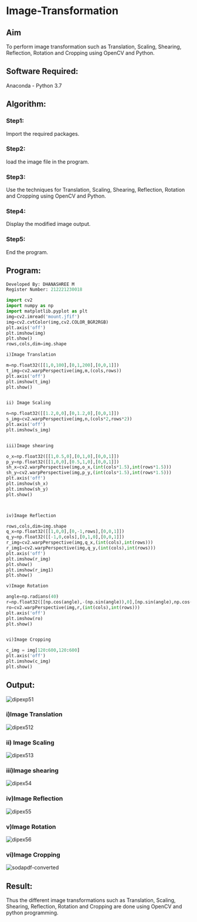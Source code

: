 # Image-Transformation
## Aim
To perform image transformation such as Translation, Scaling, Shearing, Reflection, Rotation and Cropping using OpenCV and Python.

## Software Required:
Anaconda - Python 3.7

## Algorithm:
### Step1:
Import the required packages.

### Step2:
load the image file in the program.

### Step3:
Use the techniques for Translation, Scaling, Shearing, Reflection, Rotation and Cropping using OpenCV and Python.

### Step4:
Display the modified image output.

### Step5:
End the program.

## Program:
```python
Developed By: DHANASHREE M
Register Number: 212221230018

import cv2
import numpy as np
import matplotlib.pyplot as plt
img=cv2.imread('mount.jfif')
img=cv2.cvtColor(img,cv2.COLOR_BGR2RGB)
plt.axis('off')
plt.imshow(img)
plt.show()
rows,cols,dim=img.shape

i)Image Translation

m=np.float32([[1,0,100],[0,1,200],[0,0,1]])
t_img=cv2.warpPerspective(img,m,(cols,rows))
plt.axis('off')
plt.imshow(t_img)
plt.show()


ii) Image Scaling

n=np.float32([[1.2,0,0],[0,1.2,0],[0,0,1]])
s_img=cv2.warpPerspective(img,n,(cols*2,rows*2))
plt.axis('off')
plt.imshow(s_img)


iii)Image shearing

o_x=np.float32([[1,0.5,0],[0,1,0],[0,0,1]])
p_y=np.float32([[1,0,0],[0.5,1,0],[0,0,1]])
sh_x=cv2.warpPerspective(img,o_x,(int(cols*1.5),int(rows*1.5)))
sh_y=cv2.warpPerspective(img,p_y,(int(cols*1.5),int(rows*1.5)))
plt.axis('off')
plt.imshow(sh_x)
plt.imshow(sh_y)
plt.show()



iv)Image Reflection

rows,cols,dim=img.shape
q_x=np.float32([[1,0,0],[0,-1,rows],[0,0,1]])
q_y=np.float32([[-1,0,cols],[0,1,0],[0,0,1]])
r_img=cv2.warpPerspective(img,q_x,(int(cols),int(rows)))
r_img1=cv2.warpPerspective(img,q_y,(int(cols),int(rows)))
plt.axis('off')
plt.imshow(r_img)
plt.show()
plt.imshow(r_img1)
plt.show()

v)Image Rotation

angle=np.radians(40)
r=np.float32([[np.cos(angle),-(np.sin(angle)),0],[np.sin(angle),np.cos(angle),0],[0,0,1]])
ro=cv2.warpPerspective(img,r,(int(cols),int(rows)))
plt.axis('off')
plt.imshow(ro)
plt.show()


vi)Image Cropping

c_img = img[120:600,120:600]
plt.axis('off')
plt.imshow(c_img)
plt.show()


```
## Output:


![dipexp51](https://user-images.githubusercontent.com/94165415/232819541-8e7ce83d-1a4b-4ac1-906a-61ba7423e24e.png)

### i)Image Translation

![dipex512](https://user-images.githubusercontent.com/94165415/232819632-344fcb56-d84b-47d1-bd60-7e0067a59f36.png)

### ii) Image Scaling

![dipex513](https://user-images.githubusercontent.com/94165415/232824890-53fc0909-81c0-4c51-92e7-65f59ce88f16.png)

### iii)Image shearing

![dipex54](https://user-images.githubusercontent.com/94165415/232828115-ba9ea210-f499-4229-bd81-75d41cae54d4.png)

### iv)Image Reflection

![dipex55](https://user-images.githubusercontent.com/94165415/232829794-7303fe8e-9f03-4416-99e6-8ed3a3e22068.png)

### v)Image Rotation

![dipex56](https://user-images.githubusercontent.com/94165415/232830329-c676bb3d-3e2b-49b9-b9f6-27521f00720d.png)

### vi)Image Cropping

![sodapdf-converted](https://user-images.githubusercontent.com/94165415/232830789-4d0779ee-fd93-47ad-a0d0-ce849abe0701.jpg)


## Result: 

Thus the different image transformations such as Translation, Scaling, Shearing, Reflection, Rotation and Cropping are done using OpenCV and python programming.
